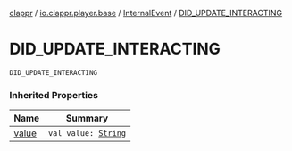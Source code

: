 [clappr](../../index.md) / [io.clappr.player.base](../index.md) / [InternalEvent](index.md) / [DID_UPDATE_INTERACTING](./-d-i-d_-u-p-d-a-t-e_-i-n-t-e-r-a-c-t-i-n-g.md)

# DID_UPDATE_INTERACTING

`DID_UPDATE_INTERACTING`

### Inherited Properties

| Name | Summary |
|---|---|
| [value](value.md) | `val value: `[`String`](https://kotlinlang.org/api/latest/jvm/stdlib/kotlin/-string/index.html) |
